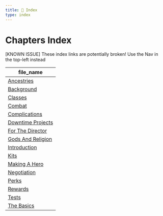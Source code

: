 ```yaml
---
title: 📑 Index
type: index
---
```


# Chapters Index

[KNOWN ISSUE] These index links are potentially broken! Use the Nav in the top-left instead

| file_name                                     |
| --------------------------------------------- |
| [Ancestries](../Ancestries)                   |
| [Background](../Background)                   |
| [Classes](../Classes)                         |
| [Combat](../Combat)                           |
| [Complications](../Complications)             |
| [Downtime Projects](../Downtime%20Projects)   |
| [For The Director](../For%20The%20Director)   |
| [Gods And Religion](../Gods%20And%20Religion) |
| [Introduction](../Introduction)               |
| [Kits](../Kits)                               |
| [Making A Hero](../Making%20A%20Hero)         |
| [Negotiation](../Negotiation)                 |
| [Perks](../Perks)                             |
| [Rewards](../Rewards)                         |
| [Tests](../Tests)                             |
| [The Basics](../The%20Basics)                 |
